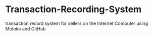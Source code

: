 # Transaction-Recording-System
transaction record system for sellers on the Internet Computer using Motoko and GitHub
